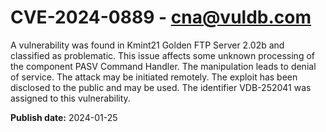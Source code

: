 # CVE-2024-0889 - cna@vuldb.com

A vulnerability was found in Kmint21 Golden FTP Server 2.02b and classified as problematic. This issue affects some unknown processing of the component PASV Command Handler. The manipulation leads to denial of service. The attack may be initiated remotely. The exploit has been disclosed to the public and may be used. The identifier VDB-252041 was assigned to this vulnerability.

**Publish date:** 2024-01-25
